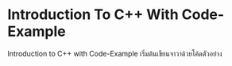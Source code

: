 # Introduction To C++ With Code-Example
Introduction to C++ with Code-Example เริ่มต้นเขียนจาวาด้วยโค้ดตัวอย่าง
